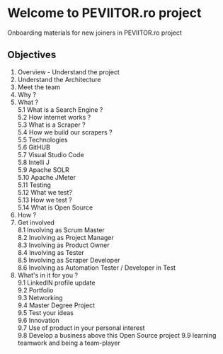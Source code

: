 # Welcome to PEVIITOR.ro project
Onboarding materials for new joiners in PEVIITOR.ro project

## Objectives
1. Overview - Understand the project  
2. Understand the Architecture  
3. Meet the team  
4. Why ?  
5. What ?  
   5.1 What is a Search Engine ?  
   5.2 How internet works ?  
   5.3 What is a Scraper ?  
   5.4 How we build our scrapers ?  
   5.5 Technologies  
   5.6 GitHUB  
   5.7 Visual Studio Code  
   5.8 Intelli J  
   5.9 Apache SOLR  
   5.10 Apache JMeter  
   5.11 Testing  
   5.12 What we test?  
   5.13 How we test ?  
   5.14 What is Open Source  
7. How ?  
8. Get involved  
   8.1 Involving as Scrum Master  
   8.2 Involving as Project Manager  
   8.3 Involving as Product Owner  
   8.4 Involving as Tester  
   8.5 Involving as Scraper Developer  
   8.6 Involving as Automation Tester / Developer in Test  
9. What's in it for you ?  
   9.1 LinkedIN profile update  
   9.2 Portfolio  
   9.3 Networking  
   9.4 Master Degree Project  
   9.5 Test your ideas  
   9.6 Innovation  
   9.7 Use of product in your personal interest  
   9.8 Develop a business above this Open Source project
   9.9 learning teamwork and being a team-player  
